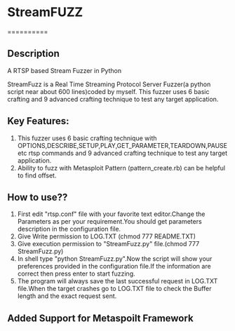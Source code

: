 # StreamFUZZ
==========

## Description ##

A RTSP based Stream Fuzzer in Python

StreamFuzz is a Real Time Streaming Protocol Server Fuzzer(a python script near about 600 lines)coded by myself.
This fuzzer uses 6 basic crafting and 9 advanced crafting technique to test any target application.

## Key Features: ##

1. This fuzzer uses 6 basic crafting technique with OPTIONS,DESCRIBE,SETUP,PLAY,GET_PARAMETER,TEARDOWN,PAUSE etc rtsp commands and 9 advanced crafting technique to test any target application.
2. Ability to fuzz with Metasploit Pattern (pattern_create.rb) can be helpful to find offset.

## How to use?? ##

1. First edit "rtsp.conf" file with your favorite text editor.Change the Parameters as per your requirement.You should get parameters description in the configuration file.
2. Give Write permission to LOG.TXT (chmod 777 README.TXT)
3. Give execution permission to "StreamFuzz.py" file.(chmod 777 StreamFuzz.py)
4. In shell type "python StreamFuzz.py".Now the script will show your preferences provided in the configuration file.If the information are correct then press enter to start fuzzing.
5. The program will always save the last successful request in LOG.TXT file.When the target crashes go to LOG.TXT file to check the Buffer length and the exact request sent.

## Added Support for Metaspoilt Framework
